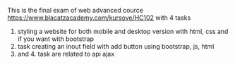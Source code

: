 This is the final exam of web advanced cource https://www.blacatzacademy.com/kursove/HC102 with 4 tasks
1. styling a website for both mobile and desktop version with html, css and if you want with bootstrap
2. task creating an inout field with add button using bootstrap, js, html
3. and 4. task are related to api ajax
